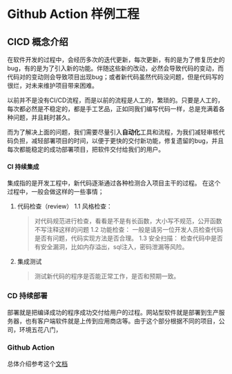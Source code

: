 # Github Action 样例工程

## CICD 概念介绍

在软件开发的过程中，会经历多次的迭代更新，每次更新，有的是为了修复历史的bug，有的是为了引入新的功能。伴随这些新的改动，必然会导致代码的变动，而代码对的变动则会导致项目出现bug；或者新代码虽然代码没问题，但是代码写的很烂，对未来维护项目带来困难。

以前并不是没有CI/CD流程，而是以前的流程是人工的，繁琐的。只要是人工的，每次都必然是不稳定的，都是手工艺品，正如同我们编写代码一样，总是充满着各种问题，并且耗时甚久。

而为了解决上面的问题，我们需要尽量引入**自动化**工具和流程，为我们减轻审核代码负担，减轻部署项目的时间，以便于更快的交付新功能，修复遗留的bug，并且每次都能稳定的成功部署项目，把软件交付给我们的用户。

#### CI 持续集成
集成指的是开发工程中，新代码逐渐通过各种检测合入项目主干的过程。
在这个过程中，一般会做这样的一些事情；

1. 代码检查（review）
    1.1 风格检查：
    > 对代码规范进行检查，看看是不是有长函数，大小写不规范，公开函数不写注释这样的问题
    1.2 功能检查：
    > 一般是请另一位开发人员检查代码是否有问题，代码实现方法是否合理。
    1.3 安全扫描：
    > 检查代码中是否有安全漏洞，比如内存溢出，sql注入，密码泄漏等风险。

2. 集成测试
   > 测试新代码的程序是否能正常工作，是否和预期一致。

### CD 持续部署

部署就是把编译成功的程序成功交付给用户的过程。网站型软件就是部署到生产服务器，也有客户端软件就是上传到应用商店等。由于这个部分根据不同的项目，公司，环境五花八门，


### Github Action
总体介绍参考这个[文档](https://docs.github.com/cn/actions)